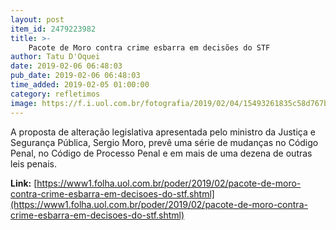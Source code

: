 ```yaml
---
layout: post
item_id: 2479223982
title: >-
    Pacote de Moro contra crime esbarra em decisões do STF
author: Tatu D'Oquei
date: 2019-02-06 06:48:03
pub_date: 2019-02-06 06:48:03
time_added: 2019-02-05 01:00:00
category: refletimos
image: https://f.i.uol.com.br/fotografia/2019/02/04/15493261835c58d767b7ddf_1549326183_3x2_rt.jpg
---
```


A proposta de alteração legislativa apresentada pelo ministro da Justiça e Segurança Pública, Sergio Moro, prevê uma série de mudanças no Código Penal, no Código de Processo Penal e em mais de uma dezena de outras leis penais.

**Link:** [https://www1.folha.uol.com.br/poder/2019/02/pacote-de-moro-contra-crime-esbarra-em-decisoes-do-stf.shtml](https://www1.folha.uol.com.br/poder/2019/02/pacote-de-moro-contra-crime-esbarra-em-decisoes-do-stf.shtml)

